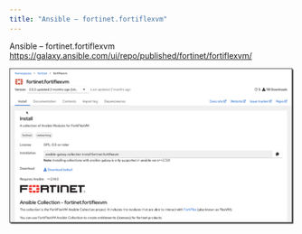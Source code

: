```yaml
---
title: "Ansible – fortinet.fortiflexvm"
---
```


Ansible – fortinet.fortiflexvm https://galaxy.ansible.com/ui/repo/published/fortinet/fortiflexvm/

![Slide Image](image1.png)


